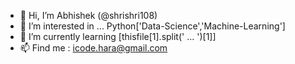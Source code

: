 - 👋 Hi, I’m Abhishek (@shrishri108)
- 👀 I’m interested in ... Python['Data-Science','Machine-Learning']
- 🌱 I’m currently learning [thisfile[1].split(' ... ')[1]] 
- 📫 Find me : icode.hara@gmail.com

<!---
shrishri108/shrishri108 is a ✨ special ✨ repository because its `README.md` (this file) appears on your GitHub profile.
You can click the Preview link to take a look at your changes.
--->

